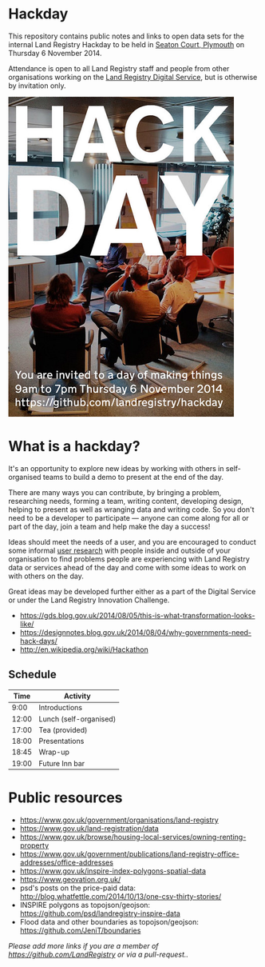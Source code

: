 # Hackday

This repository contains public notes and links to open data sets for the internal Land Registry Hackday to be held in [Seaton Court, Plymouth](http://site.landregistry.gov.uk/contact-us/offices/plymouth) on Thursday 6 November 2014.

Attendance is open to all Land Registry staff and people from other organisations working on the [Land Registry Digital Service](http://www.landregistryconcept.co.uk), but is otherwise by invitation only.

<a href="poster.pdf"><img src="poster.png"></a>

# What is a hackday?

It's an opportunity to explore new ideas by working with others in self-organised teams to build a demo to present at the end of the day.

There are many ways you can contribute, by bringing a problem, researching needs, forming a team, writing content, developing design, helping to present as well as wranging data and writing code. So you don't need to be a developer to participate — anyone can come along for all or part of the day, join a team and help make the day a success!

Ideas should meet the needs of a user, and you are encouraged to conduct some informal [user research](https://www.gov.uk/service-manual/user-centred-design/user-research) with people inside and outside of your organisation to find problems people are experiencing with Land Registry data or services ahead of the day and come with some ideas to work on with others on the day.

Great ideas may be developed further either as a part of the Digital Service or under the Land Registry Innovation Challenge.

* https://gds.blog.gov.uk/2014/08/05/this-is-what-transformation-looks-like/
* https://designnotes.blog.gov.uk/2014/08/04/why-governments-need-hack-days/ 
* http://en.wikipedia.org/wiki/Hackathon

## Schedule

Time | Activity
-----|---------
9:00 | Introductions
12:00 | Lunch (self-organised)
17:00 | Tea (provided)
18:00 | Presentations
18:45 | Wrap-up
19:00 | Future Inn bar

# Public resources

* https://www.gov.uk/government/organisations/land-registry
* https://www.gov.uk/land-registration/data
* https://www.gov.uk/browse/housing-local-services/owning-renting-property
* https://www.gov.uk/government/publications/land-registry-office-addresses/office-addresses
* https://www.gov.uk/inspire-index-polygons-spatial-data
* https://www.geovation.org.uk/
* psd's posts on the price-paid data: http://blog.whatfettle.com/2014/10/13/one-csv-thirty-stories/
* INSPIRE polygons as topojson/geojson: https://github.com/psd/landregistry-inspire-data
* Flood data and other boundaries as topojson/geojson: https://github.com/JeniT/boundaries

*Please add more links if you are a member of https://github.com/LandRegistry or via a pull-request..*
